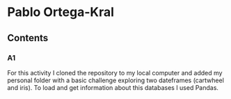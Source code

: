 # Pablo Ortega-Kral

## Contents
### A1
For this activity I cloned the repository to my local computer and added my personal folder with a basic challenge exploring two dateframes (cartwheel and iris). To load and get information about this databases I used Pandas.